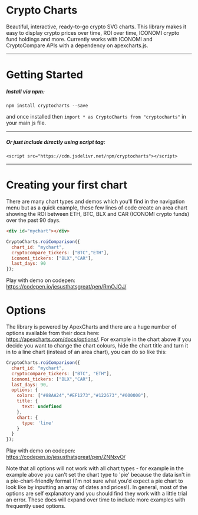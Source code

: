 # Crypto Charts

Beautiful, interactive, ready-to-go crypto SVG charts. This library makes it easy to display crypto prices over time, ROI over time, ICONOMI crypto fund holdings and more. Currently works with ICONOMI and CryptoCompare APIs with a dependency on apexcharts.js.

<div id="mychart" class="box">
  <div class="loading"></div>
</div>
<script>
CryptoCharts.roiComparison({
  chart_id: "mychart",
  cryptocompare_tickers: ["BTC","ETH"],
  iconomi_tickers: ["BLX","CAR"],
  last_days: 90,
  options:{
    chart: {
      events: {
        mounted: function(chartContext, config) {
          removeFadeOut(document.querySelectorAll("#mychart .loading")[0], 500);
        }
      }
    }
  }
});
</script>

---

# Getting Started
##### Install via npm:

`npm install cryptocharts --save`

and once installed then `import * as CryptoCharts from "cryptocharts"` in your main js file.

---

##### Or just include directly using script tag:

`<script src="https://cdn.jsdelivr.net/npm/cryptocharts"></script>`

---
# Creating your first chart
There are many chart types and demos which you'll find in the navigation menu but as a quick example, these few lines of code create an area chart showing the ROI between ETH, BTC, BLX and CAR (ICONOMI crypto funds) over the past 90 days.

```html
<div id="mychart"></div>
```
```js
CryptoCharts.roiComparison({
  chart_id: "mychart",
  cryptocompare_tickers: ["BTC","ETH"],
  iconomi_tickers: ["BLX","CAR"],
  last_days: 90
});
```

<!--<iframe height="650" style="width: 100%;" scrolling="no" title="ROI of crypto assets over time" src="//codepen.io/jesusthatsgreat/embed/preview/RmOJOJ/?height=650&theme-id=37041&default-tab=result" frameborder="no" allowtransparency="true" allowfullscreen="true"></iframe>-->


Play with demo on codepen: https://codepen.io/jesusthatsgreat/pen/RmOJOJ/


# Options
The library is powered by ApexCharts and there are a huge number of options available from their docs here: https://apexcharts.com/docs/options/. For example in the chart above if you decide you want to change the chart colours, hide the chart title and turn it in to a line chart (instead of an area chart), you can do so like this:

```js
CryptoCharts.roiComparison({
  chart_id: "mychart",
  cryptocompare_tickers: ["BTC", "ETH"],
  iconomi_tickers: ["BLX","CAR"],
  last_days: 90,
  options: {
    colors: ["#88AA24","#EF1273","#122673","#000000"],
    title: {
      text: undefined
    },
    chart: {
      type: 'line'
    }
  }
});
```

Play with demo on codepen: https://codepen.io/jesusthatsgreat/pen/ZNNxyO/

Note that all options will not work with all chart types - for example in the example above you can't set the chart type to 'pie' because the data isn't in a pie-chart-friendly format (I'm not sure what you'd expect a pie chart to look like by inputting an array of dates and prices!). In general, most of the options are self explanatory and you should find they work with a little trial an error. These docs will expand over time to include more examples with frequently used options.

